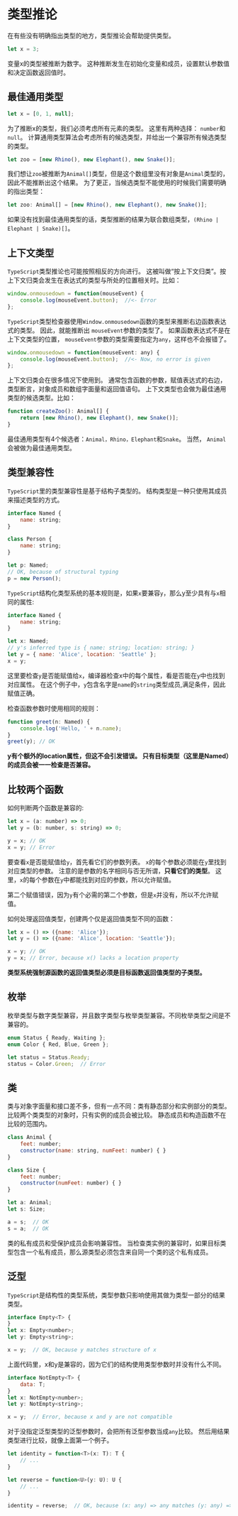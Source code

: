 # 类型推论


在有些没有明确指出类型的地方，类型推论会帮助提供类型。

```js
let x = 3;
```

变量x的类型被推断为数字。 这种推断发生在初始化变量和成员，设置默认参数值和决定函数返回值时。

## 最佳通用类型

```js
let x = [0, 1, null];
```
为了推断x的类型，我们必须考虑所有元素的类型。 这里有两种选择： `number`和`null`。 计算通用类型算法会考虑所有的候选类型，并给出一个兼容所有候选类型的类型。


```js
let zoo = [new Rhino(), new Elephant(), new Snake()];
```

我们想让`zoo`被推断为`Animal[]`类型，但是这个数组里没有对象是`Animal`类型的，因此不能推断出这个结果。 为了更正，当候选类型不能使用的时候我们需要明确的指出类型：

```js
let zoo: Animal[] = [new Rhino(), new Elephant(), new Snake()];
```

如果没有找到最佳通用类型的话，类型推断的结果为联合数组类型，`(Rhino | Elephant | Snake)[]`。

## 上下文类型

`TypeScript`类型推论也可能按照相反的方向进行。 这被叫做“按上下文归类”。按上下文归类会发生在表达式的类型与所处的位置相关时。比如：

```js
window.onmousedown = function(mouseEvent) {
    console.log(mouseEvent.button);  //<- Error
};
```

`TypeScript`类型检查器使用`Window.onmousedown`函数的类型来推断右边函数表达式的类型。 因此，就能推断出 `mouseEvent`参数的类型了。 如果函数表达式不是在上下文类型的位置， `mouseEvent`参数的类型需要指定为`any`，这样也不会报错了。

```js
window.onmousedown = function(mouseEvent: any) {
    console.log(mouseEvent.button);  //<- Now, no error is given
};
```

上下文归类会在很多情况下使用到。 通常包含函数的参数，赋值表达式的右边，类型断言，对象成员和数组字面量和返回值语句。 上下文类型也会做为最佳通用类型的候选类型。比如：

```js
function createZoo(): Animal[] {
    return [new Rhino(), new Elephant(), new Snake()];
}
```

最佳通用类型有4个候选者：`Animal，Rhino，Elephant`和`Snake`。 当然， `Animal`会被做为最佳通用类型。


## 类型兼容性

`TypeScript`里的类型兼容性是基于结构子类型的。 结构类型是一种只使用其成员来描述类型的方式。 

```js
interface Named {
    name: string;
}

class Person {
    name: string;
}

let p: Named;
// OK, because of structural typing
p = new Person();
```

`TypeScript`结构化类型系统的基本规则是，如果`x`要兼容`y`，那么y至少具有与`x`相同的属性:

```js
interface Named {
    name: string;
}

let x: Named;
// y's inferred type is { name: string; location: string; }
let y = { name: 'Alice', location: 'Seattle' };
x = y;
```

这里要检查`y`是否能赋值给`x`，编译器检查x中的每个属性，看是否能在`y`中也找到对应属性。 在这个例子中，`y`包含名字是`name`的`string`类型成员,满足条件，因此赋值正确。

检查函数参数时使用相同的规则：

```js
function greet(n: Named) {
    console.log('Hello, ' + n.name);
}
greet(y); // OK
```

**y有个额外的location属性，但这不会引发错误。 只有目标类型（这里是Named）的成员会被一一检查是否兼容。**

## 比较两个函数

如何判断两个函数是兼容的: 

```js
let x = (a: number) => 0;
let y = (b: number, s: string) => 0;

y = x; // OK
x = y; // Error
```

要查看`x`是否能赋值给`y`，首先看它们的参数列表。 `x`的每个参数必须能在`y`里找到对应类型的参数。 注意的是参数的名字相同与否无所谓，**只看它们的类型**。 这里，`x`的每个参数在`y`中都能找到对应的参数，所以允许赋值。

第二个赋值错误，因为`y`有个必需的第二个参数，但是`x`并没有，所以不允许赋值。

如何处理返回值类型，创建两个仅是返回值类型不同的函数：

```js
let x = () => ({name: 'Alice'});
let y = () => ({name: 'Alice', location: 'Seattle'});

x = y; // OK
y = x; // Error, because x() lacks a location property
```

**类型系统强制源函数的返回值类型必须是目标函数返回值类型的子类型。**

## 枚举

枚举类型与数字类型兼容，并且数字类型与枚举类型兼容。不同枚举类型之间是不兼容的。

```js
enum Status { Ready, Waiting };
enum Color { Red, Blue, Green };

let status = Status.Ready;
status = Color.Green;  // Error
```

## 类

类与对象字面量和接口差不多，但有一点不同：类有静态部分和实例部分的类型。 比较两个类类型的对象时，只有实例的成员会被比较。 静态成员和构造函数不在比较的范围内。

```js
class Animal {
    feet: number;
    constructor(name: string, numFeet: number) { }
}

class Size {
    feet: number;
    constructor(numFeet: number) { }
}

let a: Animal;
let s: Size;

a = s;  // OK
s = a;  // OK
```

类的私有成员和受保护成员会影响兼容性。 当检查类实例的兼容时，如果目标类型包含一个私有成员，那么源类型必须包含来自同一个类的这个私有成员。

## 泛型

`TypeScript`是结构性的类型系统，类型参数只影响使用其做为类型一部分的结果类型。

```js
interface Empty<T> {
}
let x: Empty<number>;
let y: Empty<string>;

x = y;  // OK, because y matches structure of x
```
上面代码里，x和y是兼容的，因为它们的结构使用类型参数时并没有什么不同。

```js
interface NotEmpty<T> {
    data: T;
}
let x: NotEmpty<number>;
let y: NotEmpty<string>;

x = y;  // Error, because x and y are not compatible
```

对于没指定泛型类型的泛型参数时，会把所有泛型参数当成`any`比较。 然后用结果类型进行比较，就像上面第一个例子。

```js
let identity = function<T>(x: T): T {
    // ...
}

let reverse = function<U>(y: U): U {
    // ...
}

identity = reverse;  // OK, because (x: any) => any matches (y: any) => any
```

